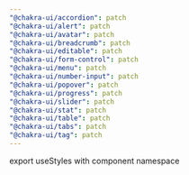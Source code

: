 ```yaml
---
"@chakra-ui/accordion": patch
"@chakra-ui/alert": patch
"@chakra-ui/avatar": patch
"@chakra-ui/breadcrumb": patch
"@chakra-ui/editable": patch
"@chakra-ui/form-control": patch
"@chakra-ui/menu": patch
"@chakra-ui/number-input": patch
"@chakra-ui/popover": patch
"@chakra-ui/progress": patch
"@chakra-ui/slider": patch
"@chakra-ui/stat": patch
"@chakra-ui/table": patch
"@chakra-ui/tabs": patch
"@chakra-ui/tag": patch
---
```


export useStyles with component namespace
